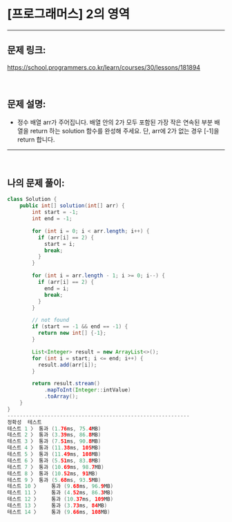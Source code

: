 # [프로그래머스] 2의 영역

---

## 문제 링크:

https://school.programmers.co.kr/learn/courses/30/lessons/181894

<br>

## 문제 설명:

- 정수 배열 arr가 주어집니다. 배열 안의 2가 모두 포함된 가장 작은 연속된 부분 배열을 return 하는 solution 함수를 완성해 주세요.
단, arr에 2가 없는 경우 [-1]을 return 합니다.

---

<br>

## 나의 문제 풀이:

```java
class Solution {
    public int[] solution(int[] arr) {
        int start = -1;
        int end = -1;

        for (int i = 0; i < arr.length; i++) {
          if (arr[i] == 2) {
            start = i;
            break;
          }
        }

        for (int i = arr.length - 1; i >= 0; i--) {
          if (arr[i] == 2) {
            end = i;
            break;
          }
        }

        // not found
        if (start == -1 && end == -1) {
          return new int[] {-1};
        }

        List<Integer> result = new ArrayList<>();
        for (int i = start; i <= end; i++) {
          result.add(arr[i]);
        }

        return result.stream()
            .mapToInt(Integer::intValue)
            .toArray();
    }
}
-----------------------------------------------------------
정확성  테스트
테스트 1 〉	통과 (1.76ms, 75.4MB)
테스트 2 〉	통과 (3.39ms, 86.8MB)
테스트 3 〉	통과 (7.51ms, 90.8MB)
테스트 4 〉	통과 (11.38ms, 105MB)
테스트 5 〉	통과 (11.49ms, 108MB)
테스트 6 〉	통과 (5.51ms, 83.8MB)
테스트 7 〉	통과 (10.69ms, 98.7MB)
테스트 8 〉	통과 (10.52ms, 91MB)
테스트 9 〉	통과 (5.68ms, 93.5MB)
테스트 10 〉	통과 (9.68ms, 96.9MB)
테스트 11 〉	통과 (4.52ms, 86.3MB)
테스트 12 〉	통과 (10.37ms, 109MB)
테스트 13 〉	통과 (3.73ms, 84MB)
테스트 14 〉	통과 (9.66ms, 108MB)
```
